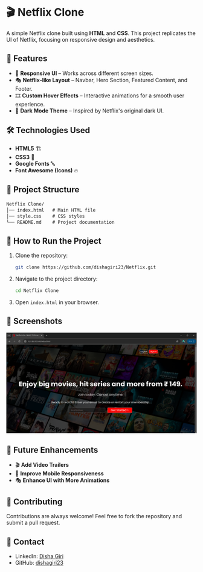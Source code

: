 # 🎬 Netflix Clone

A simple Netflix clone built using **HTML** and **CSS**. This project replicates the UI of Netflix, focusing on responsive design and aesthetics.

## 📌 Features
- 🎨 **Responsive UI** – Works across different screen sizes.
- 🎭 **Netflix-like Layout** – Navbar, Hero Section, Featured Content, and Footer.
- 🎞️ **Custom Hover Effects** – Interactive animations for a smooth user experience.
- 🌙 **Dark Mode Theme** – Inspired by Netflix's original dark UI.

## 🛠️ Technologies Used
- **HTML5** 🏗️
- **CSS3** 🎨
- **Google Fonts** 🔤
- **Font Awesome (Icons)** 🔥

## 📂 Project Structure
```
Netflix Clone/
│── index.html   # Main HTML file
│── style.css    # CSS styles
└── README.md    # Project documentation
```

## 🚀 How to Run the Project
1. Clone the repository:
   ```sh
   git clone https://github.com/dishagiri23/Netflix.git
   ```
2. Navigate to the project directory:
   ```sh
   cd Netflix Clone
   ```
3. Open `index.html` in your browser.

## 📸 Screenshots
![Netflix Clone Preview](https://github.com/dishagiri23/Netflix/blob/0e0f7bcffda64bd44f99abeb5651666e828282cb/screenshot.png)

## 📌 Future Enhancements
- 🎬 **Add Video Trailers**
- 📱 **Improve Mobile Responsiveness**
- 🎭 **Enhance UI with More Animations**

## 🤝 Contributing
Contributions are always welcome! Feel free to fork the repository and submit a pull request.


## 📧 Contact
- LinkedIn: [Disha Giri](https://www.linkedin.com/in/disha-giri-414a72314/)
- GitHub: [dishagiri23](https://github.com/dishagiri23)

